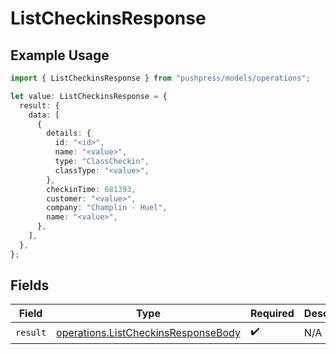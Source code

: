 # ListCheckinsResponse

## Example Usage

```typescript
import { ListCheckinsResponse } from "pushpress/models/operations";

let value: ListCheckinsResponse = {
  result: {
    data: [
      {
        details: {
          id: "<id>",
          name: "<value>",
          type: "ClassCheckin",
          classType: "<value>",
        },
        checkinTime: 681393,
        customer: "<value>",
        company: "Champlin - Huel",
        name: "<value>",
      },
    ],
  },
};
```

## Fields

| Field                                                                                      | Type                                                                                       | Required                                                                                   | Description                                                                                |
| ------------------------------------------------------------------------------------------ | ------------------------------------------------------------------------------------------ | ------------------------------------------------------------------------------------------ | ------------------------------------------------------------------------------------------ |
| `result`                                                                                   | [operations.ListCheckinsResponseBody](../../models/operations/listcheckinsresponsebody.md) | :heavy_check_mark:                                                                         | N/A                                                                                        |